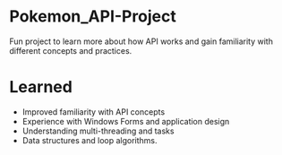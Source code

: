 # Pokemon_API-Project
Fun project to learn more about how API works and gain familiarity with different concepts and practices. 

# Learned
 - Improved familiarity with API concepts
 - Experience with Windows Forms and application design
 - Understanding multi-threading and tasks
 - Data structures and loop algorithms. 

